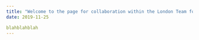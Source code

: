 ```yaml
---
title: "Welcome to the page for collaboration within the London Team for CI & Scripting"
date: 2019-11-25

blahblahblah
---
```

